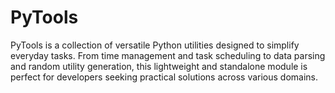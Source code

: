 # PyTools
PyTools is a collection of versatile Python utilities designed to simplify everyday tasks. From time management and task scheduling to data parsing and random utility generation, this lightweight and standalone module is perfect for developers seeking practical solutions across various domains.
